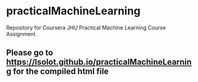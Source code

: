 # practicalMachineLearning
Repository for Coursera JHU Practical Machine Learning Course Assignment

## Please go to https://lsolot.github.io/practicalMachineLearning for the compiled html file
